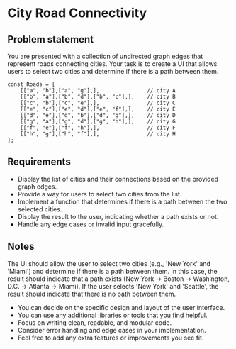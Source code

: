 # City Road Connectivity

## Problem statement

You are presented with a collection of undirected graph edges that represent roads connecting cities. Your task is to create a UI that allows users to select two cities and determine if there is a path between them.

    const Roads = [
        [["a", "b"],["a", "g"],],               // city A
        [["b", "a"],["b", "d"],["b", "c"],],    // city B
        [["c", "b"],["c", "e"],],               // city C
        [["e", "c"],["e", "d"],["e", "f"],],    // city E
        [["d", "e"],["d", "b"],["d", "g"],],    // city D
        [["g", "a"],["g", "d"],["g", "h"],],    // city G
        [["f", "e"],["f", "h"],],               // city F
        [["h", "g"],["h", "f"],],               // city H
    ];

## Requirements

- Display the list of cities and their connections based on the provided graph edges.
- Provide a way for users to select two cities from the list.
- Implement a function that determines if there is a path between the two selected cities.
- Display the result to the user, indicating whether a path exists or not.
- Handle any edge cases or invalid input gracefully.

## Notes

The UI should allow the user to select two cities (e.g., 'New York' and 'Miami') and determine if there is a path between them. In this case, the result should indicate that a path exists (New York -> Boston -> Washington, D.C. -> Atlanta -> Miami). If the user selects 'New York' and 'Seattle', the result should indicate that there is no path between them.

- You can decide on the specific design and layout of the user interface.
- You can use any additional libraries or tools that you find helpful.
- Focus on writing clean, readable, and modular code.
- Consider error handling and edge cases in your implementation.
- Feel free to add any extra features or improvements you see fit.

